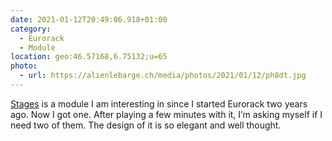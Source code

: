 ```yaml
---
date: 2021-01-12T20:49:06.918+01:00
category:
  - Eurorack
  - Module
location: geo:46.57168,6.75132;u=65
photo:
  - url: https://alienlebarge.ch/media/photos/2021/01/12/ph8dt.jpg
---
```

[Stages](https://mutable-instruments.net/modules/stages/) is a module I am interesting in since I started Eurorack two years ago. Now I got one. After playing a few minutes with it, I’m asking myself if I need two of them. The design of it is so elegant and well thought.
